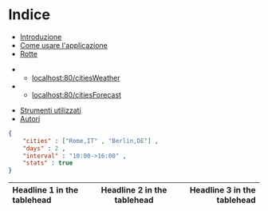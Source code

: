 # Indice
- [Introduzione](#introduzione)
- [Come usare l'applicazione](#come-usare-l'applicazione)
- [Rotte](#rotte)
+ - [localhost:80/citiesWeather](#citiesWeather)
+ - [localhost:80/citiesForecast](#citiesForecast)
- [Strumenti utilizzati](#strumenti-utilizzati)
- [Autori](#autori)

```json
{
    "cities" : ["Rome,IT" , "Berlin,DE"] ,
    "days" : 2 ,   
    "interval" : "10:00->16:00" ,
    "stats" : true
}
```
| Headline 1 in the tablehead | Headline 2 in the tablehead | Headline 3 in the tablehead |
|:--------------|:-------------:|--------------:|
